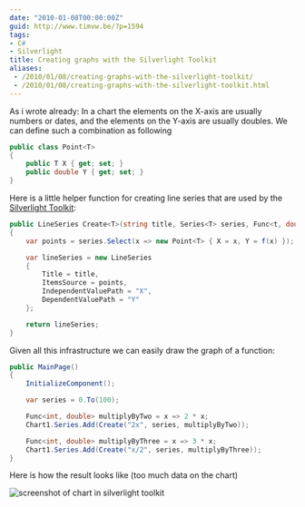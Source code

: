 ```yaml
---
date: "2010-01-08T00:00:00Z"
guid: http://www.timvw.be/?p=1594
tags:
- C#
- Silverlight
title: Creating graphs with the Silverlight Toolkit
aliases:
 - /2010/01/08/creating-graphs-with-the-silverlight-toolkit/
 - /2010/01/08/creating-graphs-with-the-silverlight-toolkit.html
---
```

As i wrote already: In a chart the elements on the X-axis are usually numbers or dates, and the elements on the Y-axis are usually doubles. We can define such a combination as following

```csharp
public class Point<T>
{
	public T X { get; set; }
	public double Y { get; set; }
}
```

Here is a little helper function for creating line series that are used by the [Silverlight Toolkit](http://silverlight.codeplex.com/):

```csharp
public LineSeries Create<T>(string title, Series<T> series, Func<t, double> f) where T : IComparable<T>
{
	var points = series.Select(x => new Point<T> { X = x, Y = f(x) });

	var lineSeries = new LineSeries
	{
		Title = title,
		ItemsSource = points,
		IndependentValuePath = "X",
		DependentValuePath = "Y"
	};

	return lineSeries;
}
```

Given all this infrastructure we can easily draw the graph of a function:

```csharp
public MainPage()
{
	InitializeComponent();

	var series = 0.To(100);

	Func<int, double> multiplyByTwo = x => 2 * x;
	Chart1.Series.Add(Create("2x", series, multiplyByTwo));

	Func<int, double> multiplyByThree = x => 3 * x;
	Chart1.Series.Add(Create("x/2", series, multiplyByThree));
}
```

Here is how the result looks like (too much data on the chart)

![screenshot of chart in silverlight toolkit](http://www.timvw.be/wp-content/images/silverlightchart.png)